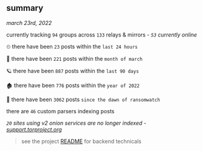 
## summary
_march 23rd, 2022_

currently tracking `94` groups across `133` relays & mirrors - _`53` currently online_

⏲ there have been `23` posts within the `last 24 hours`

🦈 there have been `221` posts within the `month of march`

🪐 there have been `887` posts within the `last 90 days`

🏚 there have been `776` posts within the `year of 2022`

🦕 there have been `3062` posts `since the dawn of ransomwatch`

there are `46` custom parsers indexing posts

_`20` sites using v2 onion services are no longer indexed - [support.torproject.org](https://support.torproject.org/onionservices/v2-deprecation/)_

> see the project [README](https://github.com/thetanz/ransomwatch#ransomwatch--) for backend technicals
